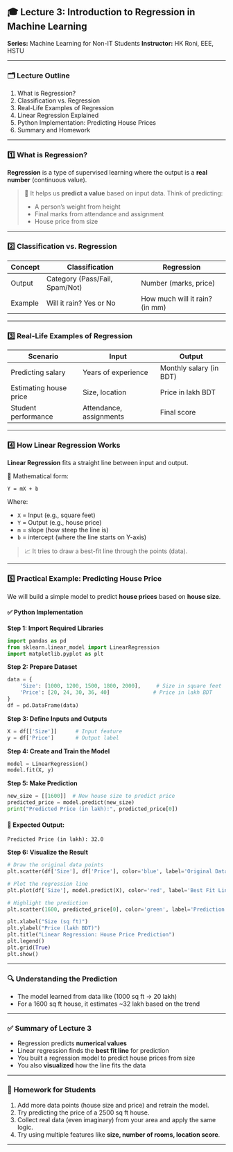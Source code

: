 ## 🎓 **Lecture 3: Introduction to Regression in Machine Learning**

**Series:** Machine Learning for Non-IT Students
**Instructor:** HK Roni, EEE, HSTU

---

### 🗂️ **Lecture Outline**

1. What is Regression?
2. Classification vs. Regression
3. Real-Life Examples of Regression
4. Linear Regression Explained
5. Python Implementation: Predicting House Prices
6. Summary and Homework

---

### 1️⃣ **What is Regression?**

**Regression** is a type of supervised learning where the output is a **real number** (continuous value).

> 🧠 It helps us **predict a value** based on input data.
> Think of predicting:
>
> * A person’s weight from height
> * Final marks from attendance and assignment
> * House price from size

---

### 2️⃣ **Classification vs. Regression**

| Concept | Classification                 | Regression                     |
| ------- | ------------------------------ | ------------------------------ |
| Output  | Category (Pass/Fail, Spam/Not) | Number (marks, price)          |
| Example | Will it rain? Yes or No        | How much will it rain? (in mm) |

---

### 3️⃣ **Real-Life Examples of Regression**

| Scenario               | Input                   | Output                  |
| ---------------------- | ----------------------- | ----------------------- |
| Predicting salary      | Years of experience     | Monthly salary (in BDT) |
| Estimating house price | Size, location          | Price in lakh BDT       |
| Student performance    | Attendance, assignments | Final score             |

---

### 4️⃣ **How Linear Regression Works**

**Linear Regression** fits a straight line between input and output.

🔢 Mathematical form:

```
Y = mX + b
```

Where:

* `X` = Input (e.g., square feet)
* `Y` = Output (e.g., house price)
* `m` = slope (how steep the line is)
* `b` = intercept (where the line starts on Y-axis)

> 📈 It tries to draw a best-fit line through the points (data).

---

### 5️⃣ **Practical Example: Predicting House Price**

We will build a simple model to predict **house prices** based on **house size**.

#### ✅ Python Implementation

**Step 1: Import Required Libraries**

```python
import pandas as pd
from sklearn.linear_model import LinearRegression
import matplotlib.pyplot as plt
```

**Step 2: Prepare Dataset**

```python
data = {
    'Size': [1000, 1200, 1500, 1800, 2000],     # Size in square feet
    'Price': [20, 24, 30, 36, 40]              # Price in lakh BDT
}
df = pd.DataFrame(data)
```

**Step 3: Define Inputs and Outputs**

```python
X = df[['Size']]      # Input feature
y = df['Price']       # Output label
```

**Step 4: Create and Train the Model**

```python
model = LinearRegression()
model.fit(X, y)
```

**Step 5: Make Prediction**

```python
new_size = [[1600]]  # New house size to predict price
predicted_price = model.predict(new_size)
print("Predicted Price (in lakh):", predicted_price[0])
```

#### 📌 Expected Output:

```
Predicted Price (in lakh): 32.0
```

**Step 6: Visualize the Result**

```python
# Draw the original data points
plt.scatter(df['Size'], df['Price'], color='blue', label='Original Data')

# Plot the regression line
plt.plot(df['Size'], model.predict(X), color='red', label='Best Fit Line')

# Highlight the prediction
plt.scatter(1600, predicted_price[0], color='green', label='Prediction')

plt.xlabel("Size (sq ft)")
plt.ylabel("Price (lakh BDT)")
plt.title("Linear Regression: House Price Prediction")
plt.legend()
plt.grid(True)
plt.show()
```

---

### 🔍 Understanding the Prediction

* The model learned from data like (1000 sq ft → 20 lakh)
* For a 1600 sq ft house, it estimates \~32 lakh based on the trend

---

### ✅ **Summary of Lecture 3**

* Regression predicts **numerical values**
* Linear regression finds the **best fit line** for prediction
* You built a regression model to predict house prices from size
* You also **visualized** how the line fits the data

---

### 🧠 **Homework for Students**

1. Add more data points (house size and price) and retrain the model.
2. Try predicting the price of a 2500 sq ft house.
3. Collect real data (even imaginary) from your area and apply the same logic.
4. Try using multiple features like **size, number of rooms, location score**.

---
